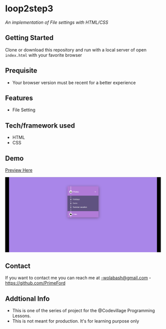 # loop2step3
*An implementation of File settings with HTML/CSS*

## Getting Started
Clone or download this repository and run with a local server of open `index.html` with your favorite browser

## Prequisite
- Your browser version must be recent for a better experience

## Features
- File Setting

## Tech/framework used
- HTML
- CSS

## Demo
[Preview Here](https://rawcdn.githack.com/PrimeFord/loop2step3/7bc2b44a97520f7f475e73e0f415c7ddab77a950/index.html)

![screenshot](./media/snip.png)
## Contact
If you want to contact me you can reach me at
-wolabash@gmail.com
-https://github.com/PrimeFord

## Addtional Info
- This is one of the series of project for the @Codevillage Programming Lessons.
- This is not meant for production. It's for learning purpose only